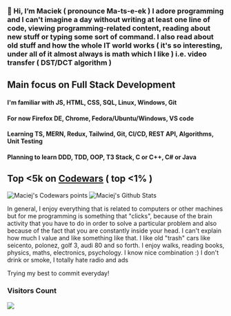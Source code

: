 ### 👋 Hi, I’m Maciek ( pronounce  Ma-ts-e-ek ) I adore programming and I can't imagine a day without writing at least one line of code, viewing programming-related content, reading about new stuff or typing some sort of command. I also read about old stuff and how the whole IT world works ( it's so interesting, under all of it almost always is math which I like ) i.e. video transfer ( DST/DCT algorithm )

## Main focus on Full Stack Development

#### I'm familiar with JS, HTML, CSS, SQL, Linux, Windows, Git

#### For now Firefox DE, Chrome, Fedora/Ubuntu/Windows, VS code

#### Learning TS, MERN, Redux, Tailwind, Git, CI/CD, REST API, Algorithms, Unit Testing

#### Planning to learn DDD, TDD, OOP, T3 Stack, C or C++, C# or Java

## Top <5k on [Codewars](https://www.codewars.com/users/maciek367/stats) ( top <1% )
<img src=https://www.codewars.com/users/maciek367/badges/large alt="Maciej's Codewars points">

<img alt="Maciej's Github Stats" src="https://github-readme-stats-taupe-tau.vercel.app/api?username=maciek367&count_private=true">

In general, I enjoy everything that is related to computers or other machines but for me programming is something that "clicks", because of the brain activity that you have to do in order to solve a particular problem and also because of the fact that you are constantly inside your head. I can't explain how much I value and like something like that.
I like old "trash" cars like seicento, polonez, golf 3, audi 80 and so forth. I enjoy walks, reading books, physics, maths, electronics, psychology. I know nice combination :)
I don't drink or smoke, I totally hate radio and ads

Trying my best to commit everyday!

### Visitors Count

![](https://komarev.com/ghpvc/?username=your-github-username)
